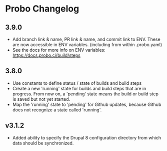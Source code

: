 # Probo Changelog

## 3.9.0
 - Add branch link & name, PR link & name, and commit link to ENV. These are now accessible in ENV variables. (including from within .probo.yaml)
 - See the docs for more info on ENV variables: https://docs.probo.ci/build/steps

## 3.8.0
 - Use constants to define status / state of builds and build steps
 - Create a new 'running' state for builds and build steps that are in progress. From now on, a 'pending' state means the build or build step is saved but not yet started.
 - Map the 'running' state to 'pending' for Github updates, because Github does not recognize a state called 'running'.

## v3.1.2

 - Added ability to specify the Drupal 8 configuration directory from which data should be synchronized.
